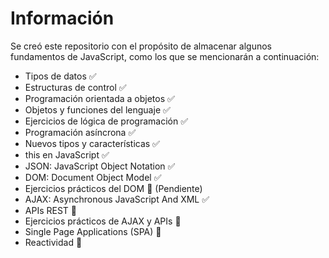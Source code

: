 # Información

Se creó este repositorio con el propósito de almacenar algunos fundamentos de JavaScript, como los que se mencionarán a continuación:

- Tipos de datos ✅
- Estructuras de control ✅
- Programación orientada a objetos ✅
- Objetos y funciones del lenguaje ✅
- Ejercicios de lógica de programación ✅
- Programación asíncrona ✅
- Nuevos tipos y características ✅
- this en JavaScript ✅
- JSON: JavaScript Object Notation ✅
- DOM: Document Object Model ✅
- Ejercicios prácticos del DOM 🔨 (Pendiente)
- AJAX: Asynchronous JavaScript And XML ✅
- APIs REST 🔨
- Ejercicios prácticos de AJAX y APIs 🔨
- Single Page Applications (SPA) 🔨
- Reactividad 🔨
